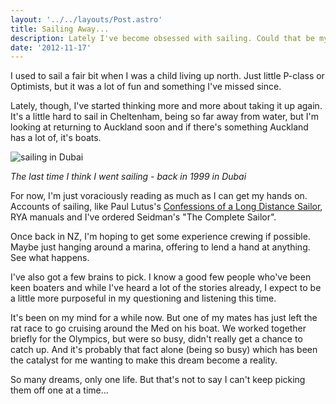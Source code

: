 ```yaml
---
layout: '../../layouts/Post.astro'
title: Sailing Away...
description: Lately I've become obsessed with sailing. Could that be my theme for next year?
date: '2012-11-17'
---
```


I used to sail a fair bit when I was a child living up north. Just little P-class or Optimists, but it was a lot of fun and something I've missed since.

Lately, though, I've started thinking more and more about taking it up again. It's a little hard to sail in Cheltenham, being so far away from water, but I'm looking at returning to Auckland soon and if there's something Auckland has a lot of, it's boats.

<img src="/images/sailing-dubai.jpg" alt="sailing in Dubai">

*The last time I think I went sailing - back in 1999 in Dubai*

For now, I'm just voraciously reading as much as I can get my hands on. Accounts of sailing, like Paul Lutus's <a rel="nofollow" href="http://arachnoid.com/sailbook/index.html">Confessions of a Long Distance Sailor</a>, RYA manuals and I've ordered Seidman's "The Complete Sailor".

Once back in NZ, I'm hoping to get some experience crewing if possible. Maybe just hanging around a marina, offering to lend a hand at anything. See what happens.

I've also got a few brains to pick. I know a good few people who've been keen boaters and while I've heard a lot of the stories already, I expect to be a little more purposeful in my questioning and listening this time.

It's been on my mind for a while now. But one of my mates has just left the rat race to go cruising around the Med on his boat. We worked together briefly for the Olympics, but were so busy, didn't really get a chance to catch up. And it's probably that fact alone (being so busy) which has been the catalyst for me wanting to make this dream become a reality.

So many dreams, only one life. But that's not to say I can't keep picking them off one at a time...